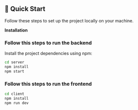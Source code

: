 ## <a name="quick-start">🤸 Quick Start</a>

Follow these steps to set up the project locally on your machine.


**Installation**

### Follow this steps to run the backend

Install the project dependencies using npm:

```bash
cd server
npm install
npm start
```

### Follow this steps to run the frontend

```bash
cd client
npm install
npm run dev
```
